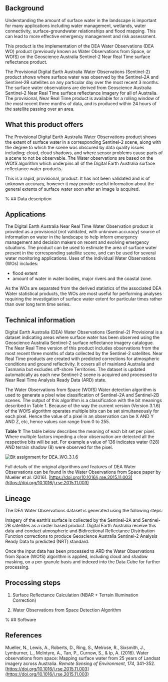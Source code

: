 ## Background

Understanding the amount of surface water in the landscape is important for many applications including water management, wetlands, water connectivity, surface-groundwater relationships and flood mapping. This can lead to more effective emergency management and risk assessment.

This product is the implementation of the DEA Water Observations (DEA WO) product (previously known as Water Observations from Space, or WOfS) on the Geoscience Australia Sentinel-2 Near Real Time surface reflectance product.

The Provisional Digital Earth Australia Water Observations (Sentinel-2) product shows where surface water was observed by the Sentinel-2A and Sentinel-2B satellites on any particular day over the most recent 3 months. The surface water observations are derived from Geoscience Australia Sentinel-2 Near Real Time surface reflectance imagery for all of Australia. The provisional, Near Real Time product is available for a rolling window of the most recent three months of data, and is produced within 24 hours of the satellite passing over an area.

## What this product offers

The Provisional Digital Earth Australia Water Observations product shows the extent of surface water in a corresponding Sentinel-2 scene, along with the degree to which the scene was obscured by data quality issues including; cloud, cloud shadows, and where sensor problems cause parts of a scene to not be observable. The Water observations are based on the WOfS algorithm which underpins all of the Digital Earth Australia surface reflectance water products. 

This is a rapid, provisional, product. It has not been validated and is of unknown accuracy, however it may provide useful information about the general extents of surface water soon after an image is acquired.

% ## Data description

## Applications

The Digital Earth Australia Near Real Time Water Observation product is provided as a provisional (not validated, with unknown accuracy) source of information on water in the landscape to help inform emergency management and decision makers on recent and evolving emergency situations. The product can be used to estimate the area of surface water present in the corresponding satellite scene, and can be used for several water monitoring applications. Uses of the individual Water Observations (WOs) includes:

* flood extent
* amount of water in water bodies, major rivers and the coastal zone.

As the WOs are separated from the derived statistics of the associated DEA Water statistical products, the WOs are most useful for performing analyses requiring the investigation of surface water extent for particular times rather than over long term time series.

## Technical information

Digital Earth Australia (DEA) Water Observations (Sentinel-2) Provisional is a dataset indicating areas where surface water has been observed using the Geoscience Australia Sentinel-2 surface reflectance imagery catalogue. The Near Real Time version of this product includes observations from the most recent three months of data collected by the Sentinel-2 satellites. Near Real Time products are created with predicted corrections for atmospheric conditions and ground reflectivity. It covers all of mainland Australia and Tasmania but excludes off-shore Territories. The dataset is updated automatically as each new Sentinel-2 scene is acquired and processed to Near Real Time Analysis Ready Data (ARD) state. 

The Water Observations from Space (WOfS) Water detection algorithm is used to generate a pixel wise classification of Sentinel-2A and Sentinel-2B scenes. The output of this algorithm is a classification with the bit meanings described in Table 1. Because of the way the current version (Version 3.1.6) of the WOfS algorithm operates multiple bits can be set simultaneously for each pixel. Hence the value of a pixel in an observation can be X AND Y AND Z, etc, hence values can range from 0 to 255.

**Table 1:** The table below describes the meaning of each bit set per pixel. Where multiple factors impeding a clear observation are detected all the respective bits will be set. For example a value of 136 indicates water (128) AND terrain shadow (8) were observed for the pixel.

![Bit assignment for DEA_WO_3.1.6](https://cmi.ga.gov.au/_files/cmi/DEA_WO_3_BitFieldTable_resized.png)

Full details of the original algorithms and features of DEA Water Observations can be found in the Water Observations from Space paper by Mueller et al. (2016). [https://doi.org/10.1016/j.rse.2015.11.003](https://doi.org/10.1016/j.rse.2015.11.003)

## Lineage

The DEA Water Observations dataset is generated using the following steps:

Imagery of the earth’s surface is collected by the Sentinel-2A and Sentinel-2B satellites as a raster based product. Digital Earth Australia receive this data and conduct atmospheric and Bidirectional Reflectance Distribution Function corrections to produce Geoscience Australia Sentinel-2 Analysis Ready Data to predicted (NRT) standard.

Once the input data has been processed to ARD the Water Observations from Space (WOfS) algorithm is applied, including cloud and shadow masking, on a per-granule basis and indexed into the Data Cube for further processing.

## Processing steps

1. Surface Reflectance Calculation (NBAR + Terrain Illumination Correction)

1. Water Observations from Space Detection Algorithm

% ## Software

## References

Mueller, N., Lewis, A., Roberts, D., Ring, S., Melrose, R., Sixsmith, J., Lymburner, L., McIntyre, A., Tan, P., Curnow, S., & Ip, A. (2016). Water observations from space: Mapping surface water from 25 years of Landsat imagery across Australia. *Remote Sensing of Environment*, *174*, 341–352. [https://doi.org/10.1016/j.rse.2015.11.003](https://doi.org/10.1016/j.rse.2015.11.003)

